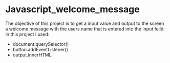 # Javascript_welcome_message
The objective of this project is to get a input value and output to the screen a welcome message with the users name that is entered into the input feild. In this project i used:
- document.querySelector()
- button.addEventListener()
- output.innerHTML
